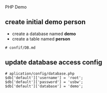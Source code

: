 PHP Demo

## create initial demo person
* create a database named **demo**
* create a table named **person**
```
# confif/DB.md
```

## update database access config
```
# aplication/config/database.php
$db['default']['username'] = 'root';
$db['default']['password'] = 'usbw';
$db['default']['database'] = 'demo';
```
